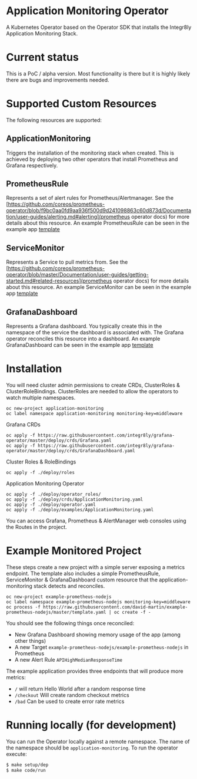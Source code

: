 # Application Monitoring Operator

A Kubernetes Operator based on the Operator SDK that installs the Integr8ly Application Monitoring Stack.

# Current status

This is a PoC / alpha version. Most functionality is there but it is highly likely there are bugs and improvements needed.

# Supported Custom Resources

The following resources are supported:

## ApplicationMonitoring

Triggers the installation of the monitoring stack when created. This is achieved by deploying two other operators that install Prometheus and Grafana respectively.

## PrometheusRule

Represents a set of alert rules for Prometheus/Alertmanager. See the [https://github.com/coreos/prometheus-operator/blob/f9bc0aa0fd9aa936f500d9d241098863c60d873d/Documentation/user-guides/alerting.md#alerting](prometheus operator docs) for more details about this resource.
An example PrometheusRule can be seen in the example app [template](https://github.com/david-martin/example-prometheus-nodejs/blob/d647b83116519b650e00401f04c8868280c47778/template.yaml#L92-L111)


## ServiceMonitor

Represents a Service to pull metrics from. See the [https://github.com/coreos/prometheus-operator/blob/master/Documentation/user-guides/getting-started.md#related-resources](prometheus operator docs) for more details about this resource.
An example ServiceMonitor can be seen in the example app [template](https://github.com/david-martin/example-prometheus-nodejs/blob/d647b83116519b650e00401f04c8868280c47778/template.yaml#L79-L91)

## GrafanaDashboard

Represents a Grafana dashboard. You typically create this in the namespace of the service the dashboard is associated with.
The Grafana operator reconciles this resource into a dashboard.
An example GrafanaDashboard can be seen in the example app [template](https://github.com/david-martin/example-prometheus-nodejs/blob/d647b83116519b650e00401f04c8868280c47778/template.yaml#L112-L734)


# Installation

You will need cluster admin permissions to create CRDs, ClusterRoles & ClusterRoleBindings.
ClusterRoles are needed to allow the operators to watch multiple namespaces.

```
oc new-project application-monitoring
oc label namespace application-monitoring monitoring-key=middleware
```

Grafana CRDs

```
oc apply -f https://raw.githubusercontent.com/integr8ly/grafana-operator/master/deploy/crds/Grafana.yaml
oc apply -f https://raw.githubusercontent.com/integr8ly/grafana-operator/master/deploy/crds/GrafanaDashboard.yaml
```

Cluster Roles & RoleBindings

```
oc apply -f ./deploy/roles
```

Application Monitoring Operator

```
oc apply -f ./deploy/operator_roles/
oc apply -f ./deploy/crds/ApplicationMonitoring.yaml
oc apply -f ./deploy/operator.yaml
oc apply -f ./deploy/examples/ApplicationMonitoring.yaml
```

You can access Grafana, Prometheus & AlertManager web consoles using the Routes in the project.

# Example Monitored Project

These steps create a new project with a simple server exposing a metrics endpoint.
The template also includes a simple PrometheusRule, ServiceMonitor & GrafanaDashboard custom resource that the application-monitoring stack detects and reconciles.

```
oc new-project example-prometheus-nodejs
oc label namespace example-prometheus-nodejs monitoring-key=middleware
oc process -f https://raw.githubusercontent.com/david-martin/example-prometheus-nodejs/master/template.yaml | oc create -f -
```

You should see the following things once reconciled:

* New Grafana Dashboard showing memory usage of the app (among other things)
* A new Target `example-prometheus-nodejs/example-prometheus-nodejs` in Prometheus
* A new Alert Rule `APIHighMedianResponseTime`

The example application provides three endpoints that will produce more metrics:

* `/` will return Hello World after a random response time
* `/checkout` Will create random checkout metrics
* `/bad` Can be used to create error rate metrics

# Running locally (for development)

You can run the Operator locally against a remote namespace. The name of the namespace should be `application-monitoring`. To run the operator execute:

```sh
$ make setup/dep
$ make code/run
```

